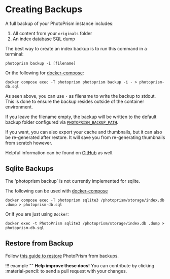 # Creating Backups

A full backup of your PhotoPrism instance includes:

1. All content from your `originals` folder
2. An index database SQL dump

The best way to create an index backup is to run this command in a terminal:

```
photoprism backup -i [filename]
```

Or the following for [docker-compose](../docker-compose.md):

```
docker compose exec -T photoprism photoprism backup -i - > photoprism-db.sql
```

As seen above, you can use `-` as filename to write the backup to stdout.
This is done to ensure the backup resides outside of the container environment.

If you leave the filename empty, the backup will be written to the default backup folder configured via [`PHOTOPRISM_BACKUP_PATH`](../../config-options/#storage-folders).

If you want, you can also export your cache and thumbnails, but it can also be re-generated after restore.
It will save you from re-generating thumbnails from scratch however.

Helpful information can be found on [GitHub](https://github.com/photoprism/photoprism/discussions/772) as well.

## Sqlite Backups

The 'photoprism backup` is not currently implemented for sqlite. 

The following can be used with [docker-compose](../docker-compose.md)

```
docker compose exec -T photoprism sqlite3 /photoprism/storage/index.db .dump > photoprism-db.sql
```

Or if you are just using `Docker`:

```
docker exec -t PhotoPrism sqlite3 /photoprism/storage/index.db .dump > photoprism-db.sql
```

## Restore from Backup

Follow [this guide to restore](../../user-guide/advanced/restore.md) PhotoPrism from backups.

!!! example ""
    **Help improve these docs!** You can contribute by clicking :material-pencil: to send a pull request with your changes.
